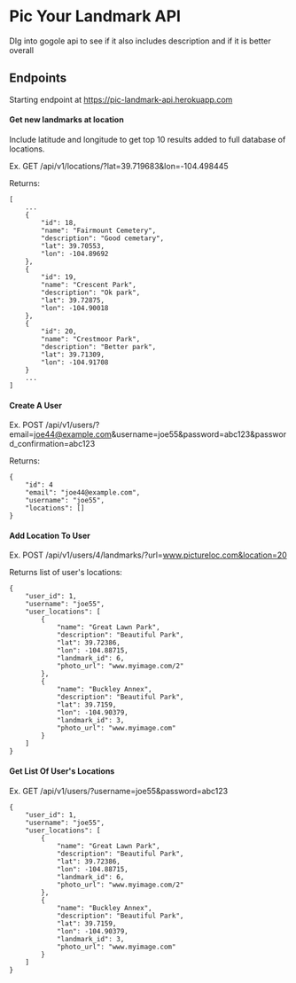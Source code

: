 # Pic Your Landmark API

DIg into gogole api to see if it also includes description and if it is better overall

## Endpoints

Starting endpoint at https://pic-landmark-api.herokuapp.com

#### Get new landmarks at location

Include latitude and longitude to get top 10 results added to full database of locations.

Ex. GET /api/v1/locations/?lat=39.719683&lon=-104.498445

Returns:

```
[
    ...
    {
        "id": 18,
        "name": "Fairmount Cemetery",
        "description": "Good cemetary",
        "lat": 39.70553,
        "lon": -104.89692
    },
    {
        "id": 19,
        "name": "Crescent Park",
        "description": "Ok park",
        "lat": 39.72875,
        "lon": -104.90018
    },
    {
        "id": 20,
        "name": "Crestmoor Park",
        "description": "Better park",
        "lat": 39.71309,
        "lon": -104.91708
    }
    ...
]
```

#### Create A User

Ex. POST /api/v1/users/?email=joe44@example.com&username=joe55&password=abc123&password_confirmation=abc123

Returns:

```
{
    "id": 4
    "email": "joe44@example.com",
    "username": "joe55",
    "locations": []
}
```

#### Add Location To User

Ex. POST /api/v1/users/4/landmarks/?url=www.pictureloc.com&location=20

Returns list of user's locations:

```
{
    "user_id": 1,
    "username": "joe55",
    "user_locations": [
        {
            "name": "Great Lawn Park",
            "description": "Beautiful Park",
            "lat": 39.72386,
            "lon": -104.88715,
            "landmark_id": 6,
            "photo_url": "www.myimage.com/2"
        },
        {
            "name": "Buckley Annex",
            "description": "Beautiful Park",
            "lat": 39.7159,
            "lon": -104.90379,
            "landmark_id": 3,
            "photo_url": "www.myimage.com"
        }
    ]
}
```

#### Get List Of User's Locations

Ex. GET /api/v1/users/?username=joe55&password=abc123

```
{
    "user_id": 1,
    "username": "joe55",
    "user_locations": [
        {
            "name": "Great Lawn Park",
            "description": "Beautiful Park",
            "lat": 39.72386,
            "lon": -104.88715,
            "landmark_id": 6,
            "photo_url": "www.myimage.com/2"
        },
        {
            "name": "Buckley Annex",
            "description": "Beautiful Park",
            "lat": 39.7159,
            "lon": -104.90379,
            "landmark_id": 3,
            "photo_url": "www.myimage.com"
        }
    ]
}
```